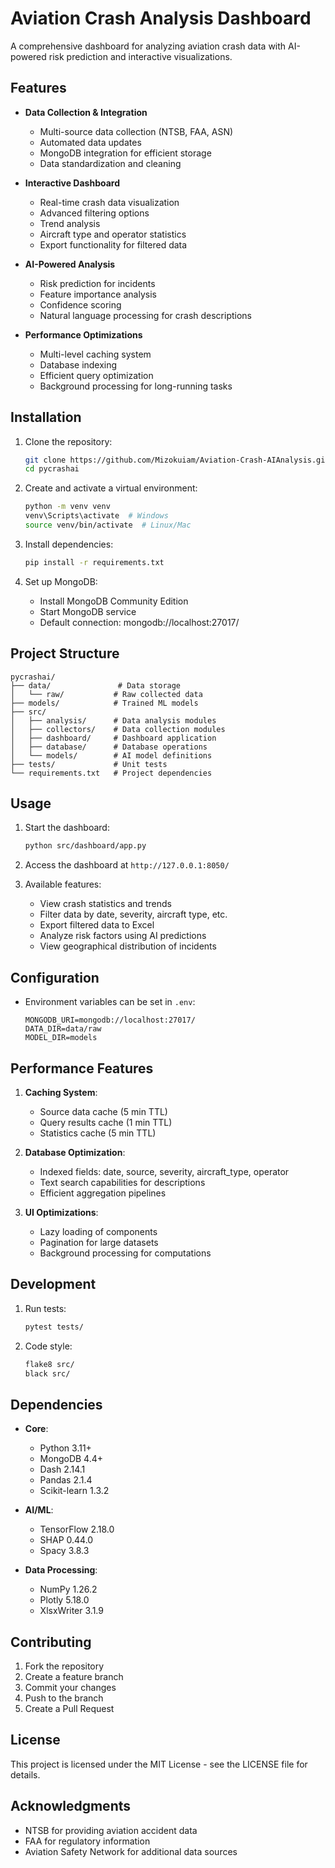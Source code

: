 # Aviation Crash Analysis Dashboard

A comprehensive dashboard for analyzing aviation crash data with AI-powered risk prediction and interactive visualizations.

## Features

- **Data Collection & Integration**
  - Multi-source data collection (NTSB, FAA, ASN)
  - Automated data updates
  - MongoDB integration for efficient storage
  - Data standardization and cleaning

- **Interactive Dashboard**
  - Real-time crash data visualization
  - Advanced filtering options
  - Trend analysis
  - Aircraft type and operator statistics
  - Export functionality for filtered data

- **AI-Powered Analysis**
  - Risk prediction for incidents
  - Feature importance analysis
  - Confidence scoring
  - Natural language processing for crash descriptions

- **Performance Optimizations**
  - Multi-level caching system
  - Database indexing
  - Efficient query optimization
  - Background processing for long-running tasks

## Installation

1. Clone the repository:
   ```bash
   git clone https://github.com/Mizokuiam/Aviation-Crash-AIAnalysis.git
   cd pycrashai
   ```

2. Create and activate a virtual environment:
   ```bash
   python -m venv venv
   venv\Scripts\activate  # Windows
   source venv/bin/activate  # Linux/Mac
   ```

3. Install dependencies:
   ```bash
   pip install -r requirements.txt
   ```

4. Set up MongoDB:
   - Install MongoDB Community Edition
   - Start MongoDB service
   - Default connection: mongodb://localhost:27017/

## Project Structure

```
pycrashai/
├── data/               # Data storage
│   └── raw/           # Raw collected data
├── models/            # Trained ML models
├── src/
│   ├── analysis/      # Data analysis modules
│   ├── collectors/    # Data collection modules
│   ├── dashboard/     # Dashboard application
│   ├── database/      # Database operations
│   └── models/        # AI model definitions
├── tests/             # Unit tests
└── requirements.txt   # Project dependencies
```

## Usage

1. Start the dashboard:
   ```bash
   python src/dashboard/app.py
   ```

2. Access the dashboard at `http://127.0.0.1:8050/`

3. Available features:
   - View crash statistics and trends
   - Filter data by date, severity, aircraft type, etc.
   - Export filtered data to Excel
   - Analyze risk factors using AI predictions
   - View geographical distribution of incidents

## Configuration

- Environment variables can be set in `.env`:
  ```
  MONGODB_URI=mongodb://localhost:27017/
  DATA_DIR=data/raw
  MODEL_DIR=models
  ```

## Performance Features

1. **Caching System**:
   - Source data cache (5 min TTL)
   - Query results cache (1 min TTL)
   - Statistics cache (5 min TTL)

2. **Database Optimization**:
   - Indexed fields: date, source, severity, aircraft_type, operator
   - Text search capabilities for descriptions
   - Efficient aggregation pipelines

3. **UI Optimizations**:
   - Lazy loading of components
   - Pagination for large datasets
   - Background processing for computations

## Development

1. Run tests:
   ```bash
   pytest tests/
   ```

2. Code style:
   ```bash
   flake8 src/
   black src/
   ```

## Dependencies

- **Core**:
  - Python 3.11+
  - MongoDB 4.4+
  - Dash 2.14.1
  - Pandas 2.1.4
  - Scikit-learn 1.3.2

- **AI/ML**:
  - TensorFlow 2.18.0
  - SHAP 0.44.0
  - Spacy 3.8.3

- **Data Processing**:
  - NumPy 1.26.2
  - Plotly 5.18.0
  - XlsxWriter 3.1.9

## Contributing

1. Fork the repository
2. Create a feature branch
3. Commit your changes
4. Push to the branch
5. Create a Pull Request

## License

This project is licensed under the MIT License - see the LICENSE file for details.

## Acknowledgments

- NTSB for providing aviation accident data
- FAA for regulatory information
- Aviation Safety Network for additional data sources
